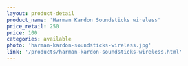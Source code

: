 ```yaml
---
layout: product-detail
product_name: 'Harman Kardon Soundsticks wireless'
price_retail: 250
price: 100
categories: available
photo: 'harman-kardon-soundsticks-wireless.jpg'
link: '/products/harman-kardon-soundsticks-wireless.html'
---
```

